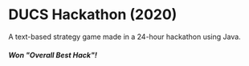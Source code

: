 # DUCS Hackathon (2020)
A text-based strategy game made in a 24-hour hackathon using Java.
##### Won "Overall Best Hack"!
